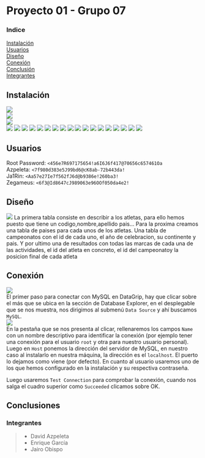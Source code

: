 # Proyecto 01 - Grupo 07

### Indice
[Instalación](#instalación)  
[Usuarios](#usuarios)  
[Diseño](#diseño)  
[Conexión](#conexión)  
[Conclusión](#conclusiones)  
[Integrantes](#integrantes)  

## Instalación
    
![](media/Instalacion01.png)  
![](media/Instalacion02.png)  
![](media/Instalacion03.png)  
![](media/Instalacion04.png)
![](media/Instalacion05.png)
![](media/Instalacion06.png)
![](media/Instalacion07.png)
![](media/Instalacion08.png)
![](media/Instalacion09.png)
![](media/Instalacion10.png)
![](media/Instalacion11.png)
![](media/Instalacion12.png)
![](media/Instalacion13.png)
![](media/Instalacion14.png)
![](media/Instalacion15.png)
![](media/Instalacion16.png)
![](media/Instalacion17.png)
![](media/Instalacion18.png)
![](media/Instalacion19.png)
![](media/Instalacion20.png)
![](media/Instalacion21.png)

## Usuarios
Root Password: `<456e7R697175654!a6I6J6f417@70656c657461Oa`  
Azpeleta: `<7f980d383e5J99bd6@cK8ab-72b443da!`   
Ja1Rin: `<Aa57e27Ie7f562fJ6d@b9386e!260ba3!`  
Zegameus: `<6f3@Id8647cJ989063e96OOf050da4e2!`

## Diseño
![](media/Diseno1.png)
La primera tabla consiste en describir a los atletas, para ello hemos puesto que tiene un codigo,nombre,apellido
pais... Para la proxima creamos una tabla de paises para cada unos de los atletas.
Una tabla de campeonatos con el id de cada uno, el año de celebracion, su continente y pais.
Y por ultimo una de resultados con todas las marcas de cada una de las actividades, el id del atleta en concreto,
el id del campeonatoy la posicion final de cada atleta 


## Conexión
![](media/Conexion1.png)  
El primer paso para conectar con MySQL en DataGrip, hay que clicar sobre el más que se ubica en la sección
de Database Explorer, en el desplegable que se nos muestra, nos dirigimos al submenú `Data Source` y ahí buscamos `MySQL`.  
![](media/Conexion2.png)  
En la pestaña que se nos presenta al clicar, rellenaremos los campos `Name` con un nombre descriptivo
para identificar la conexión (por ejemplo tener una conexión para el usuario `root` y otra para nuestro usuario personal).
Luego en `Host` ponemos la dirección del servidor de MySQL, en nuestro caso al instalarlo en nuestra máquina, la dirección es el `localhost`.
El puerto lo dejamos como viene (por defecto). En cuanto al usuario usaremos uno de los que hemos configurado en la instalación y su respectiva contraseña.

Luego usaremos `Test Connection` para comprobar la conexión, cuando nos salga el cuadro superior como `Succeeded` clicamos sobre OK.

## Conclusiones


### Integrantes
> * David Azpeleta
> * Enrique García
> * Jairo Obispo